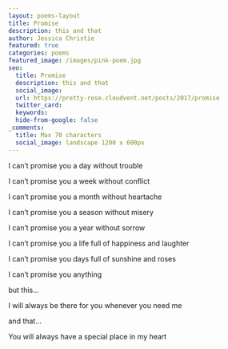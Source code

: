 ```yaml
---
layout: poems-layout
title: Promise
description: this and that
author: Jessica Christie
featured: true
categories: poems
featured_image: /images/pink-poem.jpg
seo:
  title: Promise
  description: this and that
  social_image:
  url: https://pretty-rose.cloudvent.net/posts/2017/promise
  twitter_card:
  keywords:
  hide-from-google: false
_comments:
  title: Max 70 characters
  social_image: landscape 1200 x 600px
---
```

I can’t promise you a day without trouble

I can’t promise you a week without conflict

I can’t promise you a month without heartache

I can’t promise you a season without misery

I can’t promise you a year without sorrow

I can’t promise you a life full of happiness and laughter

I can’t promise you days full of sunshine and roses

I can’t promise you anything

but this…

I will always be there for you whenever you need me

and that…

You will always have a special place in my heart

&nbsp;
